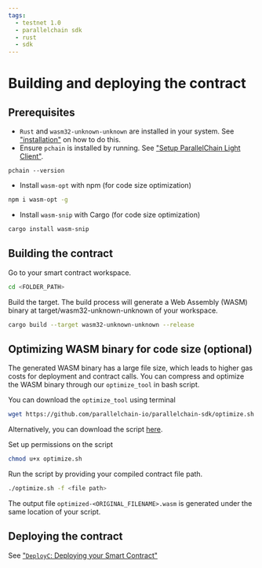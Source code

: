 ```yaml
---
tags:
  - testnet 1.0
  - parallelchain sdk
  - rust
  - sdk
---
```


# Building and deploying the contract

## Prerequisites
* `Rust` and `wasm32-unknown-unknown` are installed in your system. See ["installation"](./installation.md#linux-and-macos) on how to do this.
* Ensure `pchain` is installed by running. See ["Setup ParallelChain Light Client"](/smart_contract_sdk/prepare_env/#setup-parallelchain-light-client).
```shell
pchain --version
```
* Install `wasm-opt` with npm (for code size optimization)
```bash
npm i wasm-opt -g
```
* Install `wasm-snip` with Cargo (for code size optimization)
```bash
cargo install wasm-snip
```

## Building the contract
Go to your smart contract workspace.
```bash
cd <FOLDER_PATH>
```
Build the target. The build process will generate a Web Assembly (WASM) binary at target/wasm32-unknown-unknown of your workspace.
```bash
cargo build --target wasm32-unknown-unknown --release
```
## Optimizing WASM binary for code size (optional)
The generated WASM binary has a large file size, which leads to higher gas costs for deployment and contract calls. You can compress and optimize 
the WASM binary through our `optimize_tool` in bash script.

You can download the `optimize_tool` using terminal
```bash
wget https://github.com/parallelchain-io/parallelchain-sdk/optimize.sh
```

Alternatively, you can download the script [here](https://github.com/parallelchain-io/parallelchain-sdk/optimize.sh).

Set up permissions on the script
```bash
chmod u+x optimize.sh
```

Run the script by providing your compiled contract file path.
```bash
./optimize.sh -f <file path>
```
The output file `optimized-<ORIGINAL_FILENAME>.wasm` is generated under the same location of your script.

## Deploying the contract

See ["`DeployC`: Deploying your Smart Contract"](/cli/real_world_walkthrough/#deployc-deploying-your-smart-contract)
